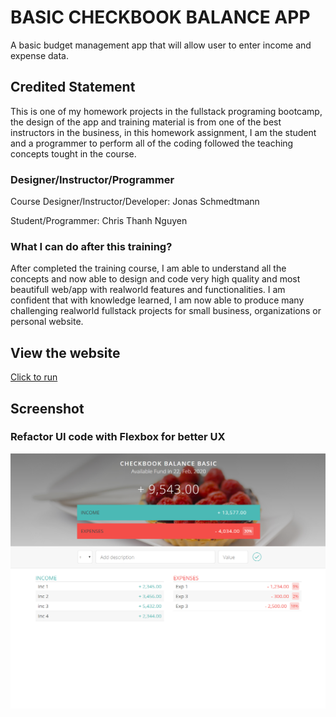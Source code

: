 # BASIC CHECKBOOK BALANCE APP
A basic budget management app that will allow user to enter income and expense data.

## Credited Statement
This is one of my homework projects in the fullstack programing bootcamp, the design of the app and training material is from one of the best instructors in the business, in this homework assignment, I am the student and a programmer to perform all of the coding followed the teaching concepts tought in the course.

### Designer/Instructor/Programmer

Course Designer/Instructor/Developer: Jonas Schmedtmann

Student/Programmer: Chris Thanh Nguyen

### What I can do after this training?
After completed the training course, I am able to understand all the concepts and now able to design and code very high quality and most beautifull web/app with realworld features and functionalities. I am confident that with knowledge learned, I am now able to produce many challenging realworld fullstack projects for small business, organizations or personal website.

## View the website
[Click to run](https://tvn9.github.io/budgetBasic/)

## Screenshot 
### Refactor UI code with Flexbox for better UX
![](img/budgetScreen01.png)
